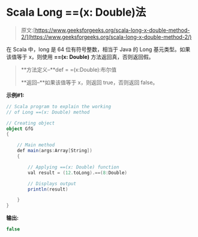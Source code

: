 # Scala Long ==(x: Double)法

> 原文:[https://www.geeksforgeeks.org/scala-long-x-double-method-2/](https://www.geeksforgeeks.org/scala-long-x-double-method-2/)

在 Scala 中，long 是 64 位有符号整数，相当于 Java 的 Long 基元类型。如果该值等于 x，则使用 **==(x: Double)** 方法返回真，否则返回假。

> **方法定义–**def = =(x:Double):布尔值
> 
> **返回–**如果该值等于 x，则返回 true，否则返回 false。

**示例#1:**

```scala
// Scala program to explain the working 
// of Long ==(x: Double) method

// Creating object
object GfG
{ 

    // Main method
    def main(args:Array[String])
    {

        // Applying ==(x: Double) function
        val result = (12.toLong).==(8:Double)

        // Displays output
        println(result)

    }
} 
```

**输出:**

```scala
false

```